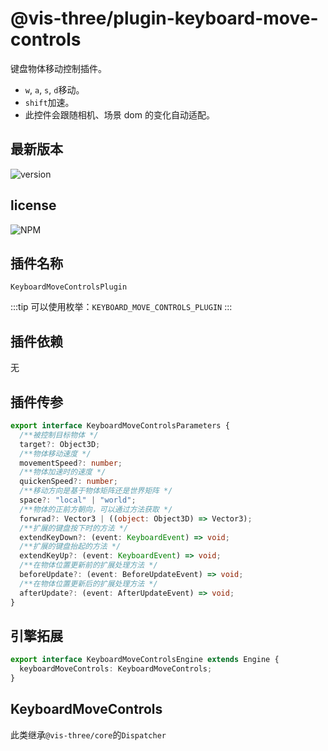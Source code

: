 # @vis-three/plugin-keyboard-move-controls

键盘物体移动控制插件。

- `w`, `a`, `s`, `d`移动。
- `shift`加速。
- 此控件会跟随相机、场景 dom 的变化自动适配。

## 最新版本

<img alt="version" src="https://img.shields.io/npm/v/@vis-three/plugin-keyboard-move-controls">

## license

<img alt="NPM" src="https://img.shields.io/npm/l/@vis-three/plugin-keyboard-move-controls?color=blue">

## 插件名称

`KeyboardMoveControlsPlugin`

:::tip
可以使用枚举：`KEYBOARD_MOVE_CONTROLS_PLUGIN`
:::

## 插件依赖

无

## 插件传参

```ts
export interface KeyboardMoveControlsParameters {
  /**被控制目标物体 */
  target?: Object3D;
  /**物体移动速度 */
  movementSpeed?: number;
  /**物体加速时的速度 */
  quickenSpeed?: number;
  /**移动方向是基于物体矩阵还是世界矩阵 */
  space?: "local" | "world";
  /**物体的正前方朝向，可以通过方法获取 */
  forwrad?: Vector3 | ((object: Object3D) => Vector3);
  /**扩展的键盘按下时的方法 */
  extendKeyDown?: (event: KeyboardEvent) => void;
  /**扩展的键盘抬起的方法 */
  extendKeyUp?: (event: KeyboardEvent) => void;
  /**在物体位置更新前的扩展处理方法 */
  beforeUpdate?: (event: BeforeUpdateEvent) => void;
  /**在物体位置更新后的扩展处理方法 */
  afterUpdate?: (event: AfterUpdateEvent) => void;
}
```

## 引擎拓展

```ts
export interface KeyboardMoveControlsEngine extends Engine {
  keyboardMoveControls: KeyboardMoveControls;
}
```

## KeyboardMoveControls

此类继承`@vis-three/core`的`Dispatcher`
